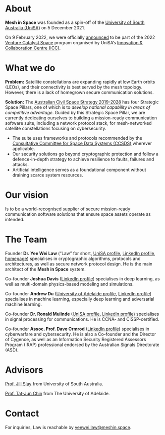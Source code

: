 # About #

**Mesh in Space** was founded as a spin-off of the [University of South Australia (UniSA)](https://unisa.edu.au) on 5 December 2021.

On 9 February 2022, we were officially [announced](https://icc.unisa.edu.au/newsroom/2022/international-and-interstate-space-companies-flock-to-south-australia-for-venture-catalyst-program) to be part of the 2022 [Venture Catalyst Space](https://icc.unisa.edu.au/programs/venture-catalyst-space) program organised by UniSA’s [Innovation & Collaboration Centre (ICC)](https://icc.unisa.edu.au).  

# What we do #

__Problem:__ Satellite constellations are expanding rapidly at low Earth orbits (LEOs), and their connectivity is best served by the mesh topology. However, there is a lack of homegrown secure communication solutions.

__Solution:__ The [Australian Civil Space Strategy 2019-2028](https://www.industry.gov.au/data-and-publications/australian-civil-space-strategy-2019-2028) has four Strategic Space Pillars, one of which is to _develop national capability in areas of competitive advantage_. Guided by this Strategic Space Pillar, we are currently dedicating ourselves to building a mission-ready communication software suite, including a network protocol stack, for mesh-networked satellite constellations focusing on cybersecurity.
* The suite uses frameworks and protocols recommended by the [Consultative Committee for Space Data Systems (CCSDS)](https://public.ccsds.org) wherever applicable.
* Our security solutions go beyond cryptographic protection and follow a defence-in-depth strategy to achieve resilience to faults, failures and attacks.
* Artificial intelligence serves as a foundational component without draining scarce system resources.

# Our vision #

Is to be a world-recognised supplier of secure mission-ready communication software solutions that ensure space assets operate as intended.

# The Team #

Founder __Dr. Yee Wei Law__ (“Law” for short, [UniSA profile](https://people.unisa.edu.au/YeeWei.Law), [LinkedIn profile](https://www.linkedin.com/in/yeeweilaw), [homepage](https://ywlaw.github.io)) specialises in cryptographic algorithms, protocols and architectures, as well as secure network protocol design. He is the main architect of the __Mesh in Space__ system.

Co-founder __Joshua Davis__ ([LinkedIn profile](https://www.linkedin.com/in/joshua99911)) specialises in deep learning, as well as multi-domain physics-based modeling and simulations.

Co-founder __Andrew Du__ ([University of Adelaide profile](https://researchers.adelaide.edu.au/profile/andrew.du), [LinkedIn profile](https://www.linkedin.com/in/andrewpatrickdu)) specialises in machine learning, especially deep learning and adversarial machine learning.

Co-founder __Dr. Ronald Mulinde__ ([UniSA profile](https://people.unisa.edu.au/Ronald.Mulinde), [LinkedIn profile](https://www.linkedin.com/in/ronald-mulinde)) specialises in signal processing for communications. He is CCNA- and CISSP-certified.

Co-founder __Assoc. Prof. Dave Ormrod__ ([LinkedIn profile](https://www.linkedin.com/in/drdaveo/)) specialises in cyberwarfare and cybersecurity. He is also a Co-founder and the Director of Cygence, as well as an Information Security Registered Assessors Program (IRAP) professional endorsed by the Australian Signals Directorate (ASD).

# Advisors #

[Prof. Jill Slay](https://people.unisa.edu.au/jill.slay) from University of South Australia.

[Prof. Tat-Jun Chin](https://www.adelaide.edu.au/directory/tat-jun.chin) from The University of Adelaide.

# Contact #

For inquiries, Law is reachable by <yeewei.law@meshin.space>.
